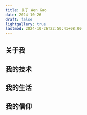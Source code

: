 ```yaml
---
title: 关于 Wen Gao
date: 2024-10-26
draft: false
lightgallery: true
lastmod: 2024-10-26T22:50:41+08:00
---
```


## 关于我

## 我的技术

## 我的生活

## 我的信仰
